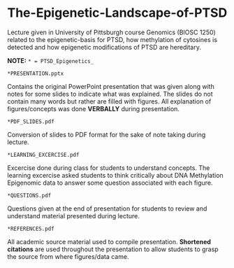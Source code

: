 # The-Epigenetic-Landscape-of-PTSD

Lecture given in University of Pittsburgh course Genomics (BIOSC 1250) related to the epigenetic-basis for PTSD, how methylation of cytosines is detected and how epigenetic modifications of PTSD are hereditary.

**NOTE:** `* = PTSD_Epigenetics_` 


`*PRESENTATION.pptx` 

Contains the original PowerPoint presentation that was given along with notes for some slides to indicate what was explained. The slides do not contain many words but rather are filled with figures. All explanation of figures/concepts was done **VERBALLY** during presentation. 


`*PDF_SLIDES.pdf` 

Conversion of slides to PDF format for the sake of note taking during lecture. 


`*LEARNING_EXCERCISE.pdf` 

Excercise done during class for students to understand concepts. The learning excercise asked students to think critically about DNA Methylation Epigenomic data to answer some question associated with each figure. 


`*QUESTIONS.pdf` 

Questions given at the end of presentation for students to review and understand material presented during lecture. 

`*REFERENCES.pdf` 

All academic source material used to compile presentation. **Shortened citations** are used throughout the presentation to allow students to grasp the source from where figures/data came. 
